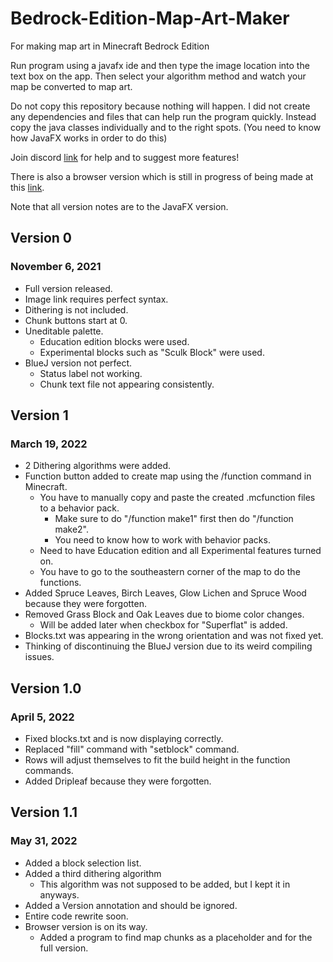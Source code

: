 <!--
    Copyright Loshun Ltd. 2022
    Updated Friday, May 20
    Version 1.1.2
-->

# Bedrock-Edition-Map-Art-Maker
For making map art in Minecraft Bedrock Edition

Run program using a javafx ide and then type the image location into the text box on the app. Then select your algorithm method and watch your map be converted to map art.

Do not copy this repository because nothing will happen. I did not create any dependencies and files that can help run the program quickly. Instead copy the java classes individually and to the right spots. (You need to know how JavaFX works in order to do this)

Join discord [link](https://discord.gg/Pv6agYuc4C) for help and to suggest more features!

There is also a browser version which is still in progress of being made at this [link](https://jasdtubz.github.io/Bedrock-Edition-Map-Art-Maker/html/).

Note that all version notes are to the JavaFX version.

## Version 0
### November 6, 2021
- Full version released.
- Image link requires perfect syntax.
- Dithering is not included.
- Chunk buttons start at 0.
- Uneditable palette.
  - Education edition blocks were used.
  - Experimental blocks such as "Sculk Block" were used.
- BlueJ version not perfect.
  - Status label not working.
  - Chunk text file not appearing consistently.

## Version 1
### March 19, 2022
- 2 Dithering algorithms were added.
- Function button added to create map using the /function command in Minecraft.
  - You have to manually copy and paste the created .mcfunction files to a behavior pack.
    - Make sure to do "/function make1" first then do "/function make2".
    - You need to know how to work with behavior packs.
  - Need to have Education edition and all Experimental features turned on.
  - You have to go to the southeastern corner of the map to do the functions.
- Added Spruce Leaves, Birch Leaves, Glow Lichen and Spruce Wood because they were forgotten.
- Removed Grass Block and Oak Leaves due to biome color changes.
  - Will be added later when checkbox for "Superflat" is added.
- Blocks.txt was appearing in the wrong orientation and was not fixed yet.
- Thinking of discontinuing the BlueJ version due to its weird compiling issues.

## Version 1.0
### April 5, 2022
- Fixed blocks.txt and is now displaying correctly.
- Replaced "fill" command with "setblock" command.
- Rows will adjust themselves to fit the build height in the function commands.
- Added Dripleaf because they were forgotten.

## Version 1.1
### May 31, 2022
- Added a block selection list.
- Added a third dithering algorithm
  - This algorithm was not supposed to be added, but I kept it in anyways.
- Added a Version annotation and should be ignored.
- Entire code rewrite soon.
- Browser version is on its way.
  - Added a program to find map chunks as a placeholder and for the full version.
